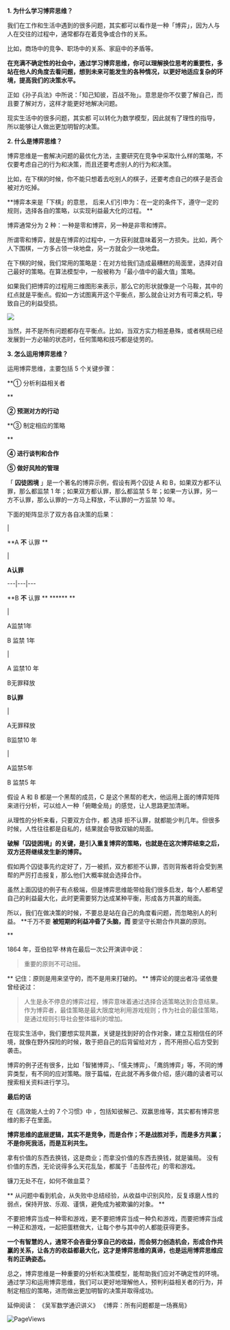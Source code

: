 **1. 为什么学习博弈思维？**

我们在工作和生活中遇到的很多问题，其实都可以看作是一种「博弈」，因为人与人在交往的过程中，通常都存在着竞争或合作的关系。

比如，商场中的竞争、职场中的关系、家庭中的矛盾等。

**在充满不确定性的社会中，通过学习博弈思维，你可以理解换位思考的重要性，多站在他人的角度去看问题，想到未来可能发生的各种情况，以更好地适应复杂的环境，提高我们的决策水平。**

正如《孙子兵法》中所说：「知己知彼，百战不殆」。意思是你不仅要了解自己，而且要了解对方，这样才能更好地解决问题。

现实生活中的很多问题，其实都  可以转化为数学模型，因此就有了理性的指导，所以能够让人做出更加明智的决策。

**2. 什么是博弈思维？**

博弈思维是一套解决问题的最优化方法，主要研究在竞争中采取什么样的策略，不仅要考虑自己的行为和决策，而且还要考虑别人的行为和决策。  

比如，在下棋的时候，你不能只想着去吃别人的棋子，还要考虑自己的棋子是否会被对方吃掉。

**博弈本来是「下棋」的意思， 后来人们引申为：在一定的条件下，遵守一定的规则，选择各自的策略，以实现利益最大化的过程。  **

博弈通常分为 2 种：一种是零和博弈，另一种是非零和博弈。

所谓零和博弈，就是在博弈的过程中，一方获利就意味着另一方损失。比如，两个人下围棋，一方多占领一块地盘，另一方就会少一块地盘。

在下棋的时候，我们常用的策略是：在对方给我们造成最糟糕的局面里，选择对自己最好的策略。在算法模型中，一般被称为「最小值中的最大值」策略。

如果我们把博弈的过程用三维图形来表示，那么它的形状就像是一个马鞍，其中的红点就是平衡点。假如一方试图离开这个平衡点，那么就会让对方有可乘之机，导致自己的利益受损。

![](https://mmbiz.qpic.cn/mmbiz_png/giaycic3UNwo37VlU185PpibsBfkFNvSNJzSsWS2dPPtDKyaffQNgg75PcyLSv489ocyBlE4KECuYDBes7EqaVQRA/640?wx_fmt=png) 

当然，并不是所有问题都存在平衡点。比如，当双方实力相差悬殊，或者棋局已经发展到一方必输的状态时，任何策略和技巧都是徒劳的。

**3. 怎么运用博弈思维？**

运用博弈思维，主要包括 5 个关键步骤：

**① 分析利益相关者  

**

**② 预测对方的行动**

**③ 制定相应的策略  

**

**④ 进行谈判和合作**

**⑤ 做好风险的管理**  

「 **囚徒困境** 」是一个著名的博弈示例，假设有两个囚徒 A 和 B，如果双方都不认罪，那么都监禁 1 年；如果双方都认罪，那么都监禁 5 年；如果一方认罪，另一方不认罪，那么认罪的一方马上释放，不认罪的一方监禁 10 年。

下面的矩阵显示了双方各自决策的后果：

  

|

**A **不** 认罪 **

|

**A认罪**  

  

---|---|---  

  

**B **不** 认罪 ** ****** **

|

A监禁1年

B  监禁  1年

|

A  监禁10  年

B无罪释放  

  

**B认罪**

|

A无罪释放

B监禁10  年

|

A监禁5年

B  监禁5  年  

  

假设 A 和 B 都是一个黑帮的成员，C 是这个黑帮的老大，他运用上面的博弈矩阵来进行分析，可以给人一种「俯瞰全局」的感觉，让人思路更加清晰。

从理性的分析来看，只要双方合作，都  选择  拒不认罪，就都能少判几年。但很多时候，人性往往都是自私的，结果就会导致双输的局面。

**破解「囚徒困境」的关键，是引入重复博弈的策略，也就是在这次博弈结束之后，双方还将继续发生新的博弈。**

假如两个囚徒事先约定好了，万一被抓，双方都拒不认罪，否则背叛者将会受到黑帮的严厉打击报复，那么他们大概率就会选择合作。

虽然上面囚徒的例子有点极端，但是博弈思维能带给我们很多启发，每个人都希望自己的利益最大化，此时更需要努力达成某种平衡，形成各方共赢的局面。

所以，我们在做决策的时候，不要总是站在自己的角度看问题，而忽略别人的利益。  **千万不要 **被短期的利益冲昏了头脑，而** 要坚守长期合作共赢的原则。

**

1864 年，亚伯拉罕·林肯在最后一次公开演讲中说：

> 重要的原则不可动摇。

** 记住：原则是用来坚守的，而不是用来打破的。  ** 博弈论的提出者冯·诺依曼曾经说过：

>

> 人生是永不停息的博弈过程，博弈意味着通过选择合适策略达到合意结果。作为博弈者，最佳策略是最大限度地利用游戏规则；作为社会的最佳策略，是通过规则引导社会整体福利的增加。

在现实生活中，我们要想实现共赢，关键是找到好的合作对象，建立互相信任的环境，就像在野外探险的时候，敢于把自己的后背留给对方 ，而不用担心后方受到袭击。

博弈的例子还有很多，比如「智猪博弈」、「懦夫博弈」、「鹰鸽博弈」等，不同的博弈类型，有不同的应对策略。限于篇幅，在此就不再多做介绍，感兴趣的读者可以搜索相关资料进行学习。

**最后的话**

 在《高效能人士的 7 个习惯》中 ，包括知彼解己、双赢思维等，其实都有博弈思维的影子在里面。

**博弈思维的底层逻辑，其实不是竞争，而是合作；不是战胜对手，而是多方共赢；不是你死我活，而是互利共生。**

拿有价值的东西去换钱，这是商业；而拿没价值的东西去换钱，就是骗局。  没有价值的东西，无论说得多么天花乱坠，都属于「击鼓传花」的零和游戏。

镰刀无处不在，如何不做韭菜？  

** 从问题中看到机会，从失败中总结经验，从收益中识别风险，反复琢磨人性的弱点，保持开放、乐观、谨慎，避免成为被欺骗的对象。  **  

不要把博弈当成一种零和游戏，更不要把博弈当成一种负和游戏，而要把博弈当成一种正和游戏，一起把蛋糕做大，让每个参与其中的人都能获得更多。

**一个有智慧的人，通常不会吝啬分享自己的收益，而会努力创造机会，形成合作共赢的关系，让各方的收益都最大化，这才是博弈思维的真谛，也是运用博弈思维应有的正确姿态。**

总之，博弈思维是一种重要的分析和决策模型，能帮助我们应对不确定性的环境。通过学习和运用博弈思维，我们可以更好地理解他人，预判利益相关者的行为，并制定相应的策略，进而做出更加明智的决策并取得成功。

延伸阅读：  《吴军数学通识讲义》  《博弈：所有问题都是一场赛局》

![PageViews](https://visitor-badge.laobi.icu/badge?page_id=sjhfx.linji&left_text=PageViews&right_color=%2300589F)